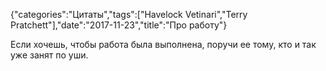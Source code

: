 {"categories":"Цитаты","tags":["Havelock Vetinari","Terry Pratchett"],"date":"2017-11-23","title":"Про работу"}

Если хочешь, чтобы работа была выполнена, поручи ее тому, кто и так уже занят по уши.

